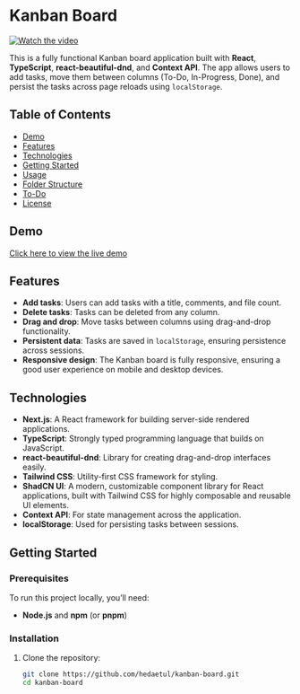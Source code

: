 # Kanban Board

[![Watch the video](https://img.youtube.com/vi/RqPs2jsycYc/maxresdefault.jpg)](https://www.youtube.com/watch?v=RqPs2jsycYc)

This is a fully functional Kanban board application built with **React**, **TypeScript**, **react-beautiful-dnd**, and **Context API**. The app allows users to add tasks, move them between columns (To-Do, In-Progress, Done), and persist the tasks across page reloads using `localStorage`.

## Table of Contents

- [Demo](#demo)
- [Features](#features)
- [Technologies](#technologies)
- [Getting Started](#getting-started)
- [Usage](#usage)
- [Folder Structure](#folder-structure)
- [To-Do](#to-do)
- [License](#license)

## Demo

[Click here to view the live demo](#)

## Features

- **Add tasks**: Users can add tasks with a title, comments, and file count.
- **Delete tasks**: Tasks can be deleted from any column.
- **Drag and drop**: Move tasks between columns using drag-and-drop functionality.
- **Persistent data**: Tasks are saved in `localStorage`, ensuring persistence across sessions.
- **Responsive design**: The Kanban board is fully responsive, ensuring a good user experience on mobile and desktop devices.

## Technologies

- **Next.js**: A React framework for building server-side rendered applications.
- **TypeScript**: Strongly typed programming language that builds on JavaScript.
- **react-beautiful-dnd**: Library for creating drag-and-drop interfaces easily.
- **Tailwind CSS**: Utility-first CSS framework for styling.
- **ShadCN UI**: A modern, customizable component library for React applications, built with Tailwind CSS for highly composable and reusable UI elements.
- **Context API**: For state management across the application.
- **localStorage**: Used for persisting tasks between sessions.

## Getting Started

### Prerequisites

To run this project locally, you’ll need:

- **Node.js** and **npm** (or **pnpm**)

### Installation

1. Clone the repository:
   ```bash
   git clone https://github.com/hedaetul/kanban-board.git
   cd kanban-board
   ```
